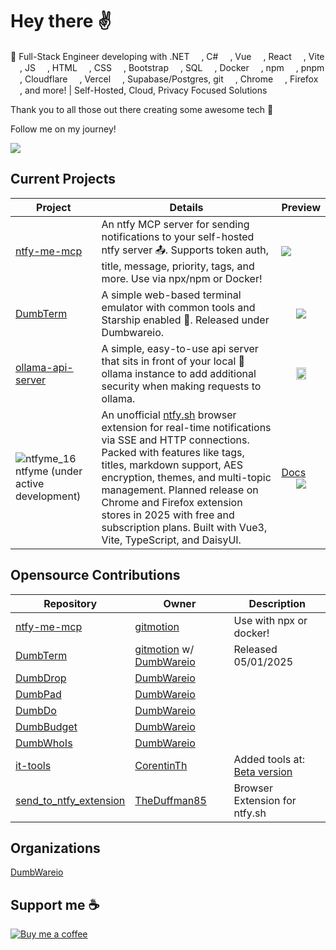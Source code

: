 <!--
**gitmotion/gitmotion** is a ✨ _special_ ✨ repository because its `README.md` (this file) appears on your GitHub profile.

Here are some ideas to get you started:
- 🔭 I’m currently working on ...
- 🌱 I’m currently learning ...
- 👯 I’m looking to collaborate on ...
- 🤔 I’m looking for help with ...
- 💬 Ask me about ...
- 📫 How to reach me: ...
- 😄 Pronouns: ...
- ⚡ Fun fact: ...
-->
# Hey there ✌️
🚀 Full-Stack Engineer developing with .NET <img src="https://cdn.jsdelivr.net/gh/devicons/devicon@latest/icons/dot-net/dot-net-original.svg" width="15" height="15"/>,
C# <img src="https://cdn.jsdelivr.net/gh/devicons/devicon@latest/icons/csharp/csharp-original.svg" width="15" height="15"/>,
Vue <img src="https://cdn.jsdelivr.net/gh/devicons/devicon@latest/icons/vuejs/vuejs-original.svg" width="15" height="15" />,
React <img src="https://cdn.jsdelivr.net/gh/devicons/devicon@latest/icons/react/react-original.svg" width="15" height="15" />,
Vite <img src="https://cdn.jsdelivr.net/gh/devicons/devicon@latest/icons/vitejs/vitejs-original.svg" width="15" height="15" />,
JS <img src="https://cdn.jsdelivr.net/gh/devicons/devicon@latest/icons/javascript/javascript-original.svg" width="15" height="15" />,
HTML <img src="https://cdn.jsdelivr.net/gh/devicons/devicon@latest/icons/html5/html5-original.svg" width="15" height="15" />,
CSS <img src="https://cdn.jsdelivr.net/gh/devicons/devicon@latest/icons/css3/css3-original.svg" width="15" height="15" />,
Bootstrap <img src="https://cdn.jsdelivr.net/gh/devicons/devicon@latest/icons/bootstrap/bootstrap-original.svg" width="15" height="15" />,
SQL <img src="https://cdn.jsdelivr.net/gh/devicons/devicon@latest/icons/azuresqldatabase/azuresqldatabase-original.svg" width="15" height="15" />,
Docker <img src="https://cdn.jsdelivr.net/gh/devicons/devicon@latest/icons/docker/docker-original.svg" width="15" height="15" />,
npm <img src="https://cdn.jsdelivr.net/gh/devicons/devicon@latest/icons/npm/npm-original-wordmark.svg" width="15" height="15" />,
pnpm <img src="https://cdn.jsdelivr.net/gh/devicons/devicon@latest/icons/pnpm/pnpm-original.svg" width="15" height="15" />,
Cloudflare <img src="https://cdn.jsdelivr.net/gh/devicons/devicon@latest/icons/cloudflare/cloudflare-original.svg" width="15" height="15" />,
Vercel <img src="https://cdn.jsdelivr.net/gh/devicons/devicon@latest/icons/vercel/vercel-line.svg" width="15" height="15" />,
Supabase/Postgres,
git <img src="https://cdn.jsdelivr.net/gh/devicons/devicon@latest/icons/git/git-original.svg" width="15" height="15" />,
Chrome <img src="https://cdn.jsdelivr.net/gh/devicons/devicon@latest/icons/chrome/chrome-original.svg" width="15" height="15" />,
Firefox <img src="https://cdn.jsdelivr.net/gh/devicons/devicon@latest/icons/firefox/firefox-original.svg" width="15" height="15" />,
and more! | Self-Hosted, Cloud, Privacy Focused Solutions

Thank you to all those out there creating some awesome tech 💯

Follow me on my journey!

![](https://komarev.com/ghpvc/?username=gitmotion&abbreviated=true&style=for-the-badge)

## Current Projects

| Project       | Details                                                                                       | Preview                                                                                                                           |
|---------------|-----------------------------------------------------------------------------------------------|-----------------------------------------------------------------------------------------------------------------------------------|
| [ntfy-me-mcp](https://github.com/gitmotion/ntfy-me-mcp) | An ntfy MCP server for sending notifications to your self-hosted ntfy server 📤. Supports token auth, title, message, priority, tags, and more. Use via npx/npm or Docker! | <a href="https://glama.ai/mcp/servers/@gitmotion/ntfy-me-mcp"><img src="https://glama.ai/mcp/servers/@gitmotion/ntfy-me-mcp/badge" /></a>  |
| [DumbTerm](https://github.com/dumbwareio/DumbTerm) | A simple web-based terminal emulator with common tools and Starship enabled 🚀. Released under Dumbwareio.                | <div align="center"><img src="https://github.com/user-attachments/assets/d7847f80-a8fc-428c-9515-2c299ebd8f67" /></div>           |
| [ollama-api-server](https://github.com/gitmotion/ollama-api-server) | A simple, easy-to-use api server that sits in front of your local 🦙 ollama instance to add additional security when making requests to ollama. | <div align="center"><img src="https://github.com/user-attachments/assets/2840746e-9ea0-4f92-bcee-39115c5990ab" width=50% /></div> |
| ![ntfyme_16](https://github.com/user-attachments/assets/2e7d3239-2d0a-4919-a5c5-8b2790886fd5) ntfyme (under active development) | An unofficial [ntfy.sh](https://github.com/binwiederhier/ntfy) browser extension for real-time notifications via SSE and HTTP connections. Packed with features like tags, titles, markdown support, AES encryption, themes, and multi-topic management. Planned release on Chrome and Firefox extension stores in 2025 with free and subscription plans. Built with Vue3, Vite, TypeScript, and DaisyUI. | [Docs](https://ntfyme-pro.vercel.app/docs)<br><div id="ntfymeHeader" align="center"><img src="https://github.com/user-attachments/assets/e87e7b57-83bd-4d9a-bc2e-9a9b3395e22d" /></div> |

## Opensource Contributions

| Repository                                                   | Owner                                                      | Description                         |
|--------------------------------------------------------------|-----------------------------------------------------------|--------------------------------------|
| [ntfy-me-mcp](https://github.com/gitmotion/ntfy-me-mcp)      | [gitmotion](https://github.com/gitmotion)                 | Use with npx or docker!              |
| [DumbTerm](https://github.com/dumbwareio/DumbTerm)            | [gitmotion](https://github.com/gitmotion) w/ [DumbWareio](https://github.com/DumbWareio)         | Released 05/01/2025 |
| [DumbDrop](https://github.com/DumbWareio/DumbDrop)           | [DumbWareio](https://github.com/DumbWareio)               |                                      |
| [DumbPad](https://github.com/DumbWareio/DumbPad)             | [DumbWareio](https://github.com/DumbWareio)               |                                      |
| [DumbDo](https://github.com/DumbWareio/DumbDo)               | [DumbWareio](https://github.com/DumbWareio)               |                                      |
| [DumbBudget](https://github.com/DumbWareio/DumbBudget)       | [DumbWareio](https://github.com/DumbWareio)               |                                      |
| [DumbWhoIs](https://github.com/DumbWareio/DumbWhoIs)         | [DumbWareio](https://github.com/DumbWareio)               |                                      |
| [it-tools](https://github.com/gitmotion/it-tools)            | [CorentinTh](https://github.com/CorentinTh)               | Added tools at: [Beta version](https://gitmotion-it-tools-beta.vercel.app/) |
| [send_to_ntfy_extension](https://github.com/gitmotion/send_to_ntfy_extension) | [TheDuffman85](https://github.com/TheDuffman85)           | Browser Extension for ntfy.sh |

## Organizations
[DumbWareio](https://github.com/DumbWareio)

## Support me ☕
<a href="https://www.buymeacoffee.com/gitmotion" target="_blank" rel="noopener noreferrer">
  <img src="https://www.buymeacoffee.com/assets/img/custom_images/yellow_img.png" alt="Buy me a coffee" />
</a>
